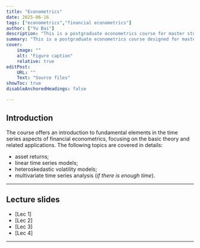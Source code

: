 ```yaml
---
title: "Econometrics" 
date: 2025-06-16
tags: ["econometrics","financial econometrics"]
author: ["Yu Bai"]
description: "This is a postgraduate econometrics course for master students in financial technology. " 
summary: "This is a postgraduate econometrics course designed for master students in financial technology." 
cover:
    image: ""
    alt: "Figure caption"
    relative: true
editPost:
    URL: ""
    Text: "Source files"
showToc: true
disableAnchoredHeadings: false

---
```


## Introduction

The course offers an introduction to fundamental elements in the time series aspects of financial econometrics, focusing on the basic theory and related applications. The following topics are covered in details:

+ asset returns;
+ linear time series models;
+ heteroskedastic volatility models;
+ multivariate time series analysis (*if there is enough time*). 
---

## Lecture slides

+ [Lec 1]
+ [Lec 2]
+ [Lec 3]
+ [Lec 4]
  
---
